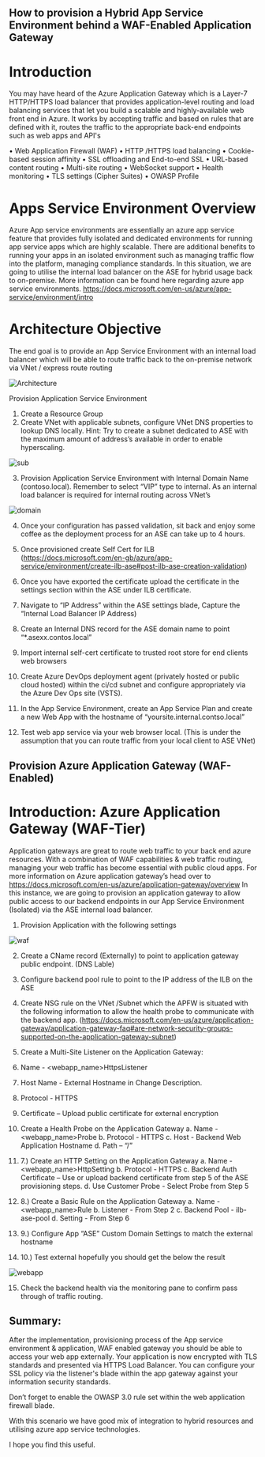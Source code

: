 ## How to provision a Hybrid App Service Environment behind a WAF-Enabled Application Gateway




# Introduction
You may have heard of the Azure Application Gateway which is a Layer-7 HTTP/HTTPS load balancer that provides application-level routing and load balancing services that let you build a scalable and highly-available web front end in Azure. It works by accepting traffic and based on rules that are defined with it, routes the traffic to the appropriate back-end endpoints such as web apps and API's

•	Web Application Firewall (WAF)
•	HTTP /HTTPS load balancing
•	Cookie-based session affinity
•	SSL offloading and End-to-end SSL
•	URL-based content routing
•	Multi-site routing
•	WebSocket support
•	Health monitoring
•	TLS settings (Cipher Suites)
•	OWASP Profile

# Apps Service Environment Overview
Azure App service environments are essentially an azure app service feature that provides fully isolated and dedicated environments for running app service apps which are highly scalable. There are additional benefits to running your apps in an isolated environment such as managing traffic flow into the platform, managing compliance standards. 
In this situation, we are going to utilise the internal load balancer on the ASE for hybrid usage back to on-premise.
More information can be found here regarding azure app service environments. https://docs.microsoft.com/en-us/azure/app-service/environment/intro



# Architecture Objective
The end goal is to provide an App Service Environment with an internal load balancer which will be able to route traffic back to the on-premise network via VNet / express route routing

![Architecture](https://i.imgur.com/oRdpMBI.png)

Provision Application Service Environment
1.	Create a Resource Group
2.	Create VNet with applicable subnets, configure VNet DNS properties to lookup DNS locally.
Hint: Try to create a subnet dedicated to ASE with the maximum amount of address’s available in order to enable hyperscaling.

![sub](https://i.imgur.com/OXKLLvm.png)

3.	Provision Application Service Environment with Internal Domain Name (contoso.local). Remember to select “VIP” type to internal. As an internal load balancer is required for internal routing across VNet’s

![domain](https://i.imgur.com/wFZeVfd.png)

4.	Once your configuration has passed validation, sit back and enjoy some coffee as the deployment process for an ASE can take up to 4 hours.

5.	Once provisioned create Self Cert for ILB (https://docs.microsoft.com/en-gb/azure/app-service/environment/create-ilb-ase#post-ilb-ase-creation-validation)

6.	Once you have exported the certificate upload the certificate in the settings section within the ASE under ILB certificate.
7.	Navigate to “IP Address” within the ASE settings blade, Capture the “Internal Load Balancer IP Address)
8.	Create an Internal DNS record for the ASE domain name to point “*.asexx.contos.local”
9.	Import internal self-cert certificate to trusted root store for end clients web browsers
10.	Create Azure DevOps deployment agent (privately hosted or public cloud hosted) within the ci/cd subnet and configure appropriately via the Azure Dev Ops site (VSTS).
11.	 In the App Service Environment, create an App Service Plan and create a new Web App with the hostname of “yoursite.internal.contso.local” 
12.	 Test web app service via your web browser local. (This is under the assumption that you can route traffic from your local client to ASE VNet)

## Provision Azure Application Gateway (WAF-Enabled)
# Introduction: Azure Application Gateway (WAF-Tier)

Application gateways are great to route web traffic to your back end azure resources. With a combination of WAF capabilities & web traffic routing, managing your web traffic has become essential with public cloud apps. For more information on Azure application gateway’s head over to https://docs.microsoft.com/en-us/azure/application-gateway/overview
In this instance, we are going to provision an application gateway to allow public access to our backend endpoints in our App Service Environment (Isolated)  via the ASE internal load balancer.

1.	Provision Application with the following settings

![waf](https://i.imgur.com/YCS0ApK.png)

2.	Create a CName record (Externally) to point to application gateway public endpoint.  (DNS Lable) 
3.	Configure backend pool rule to point to the IP address of the ILB on the ASE
4.	Create NSG rule on the VNet /Subnet which the APFW is situated with the following information to allow the health probe to communicate with the backend app. (https://docs.microsoft.com/en-us/azure/application-gateway/application-gateway-faq#are-network-security-groups-supported-on-the-application-gateway-subnet)
5.	Create a Multi-Site Listener on the Application Gateway:
6.	Name - <webapp_name>HttpsListener
7.	Host Name - External Hostname in Change Description. 
8.	Protocol - HTTPS
9.	Certificate – Upload public certificate for external encryption 

10.	Create a Health Probe on the Application Gateway
a.	Name - <webapp_name>Probe
b.	Protocol - HTTPS
c.	Host - Backend Web Application Hostname 
d.	Path – “/”
11.	7.) Create an HTTP Setting on the Application Gateway
a.	Name - <webapp_name>HttpSetting
b.	Protocol - HTTPS
c.	Backend Auth Certificate – Use or upload backend certificate from step 5 of the ASE provisioning steps.
d.	Use Customer Probe - Select Probe from Step 5

12.	8.) Create a Basic Rule on the Application Gateway
a.	Name - <webapp_name>Rule
b.	Listener - From Step 2
c.	Backend Pool - ilb-ase-pool
d.	Setting - From Step 6

13.	9.) Configure App “ASE” Custom Domain Settings to match the external hostname
14.	10.) Test external hopefully you should get the below the result

![webapp](https://i.imgur.com/liOKciW.png)

15.	Check the backend health via the monitoring pane to confirm pass through of traffic routing. 


 

## Summary:

After the implementation, provisioning process of the App service environment & application, WAF enabled gateway you should be able to access your web app externally. Your application is now encrypted with TLS standards and presented via HTTPS Load Balancer.  You can configure your SSL policy via the listener's blade within the app gateway against your information security standards. 

Don’t forget to enable the OWASP 3.0 rule set within the web application firewall blade.

With this scenario we have good mix of integration to hybrid resources and utilising azure app service technologies.



I hope you find this useful. 



